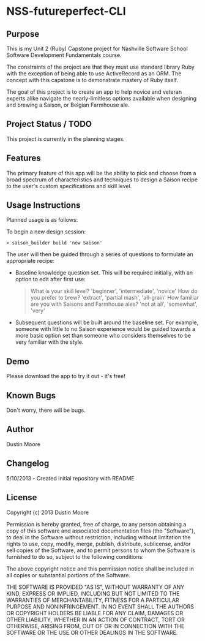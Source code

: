  NSS-futureperfect-CLI
 =====================

Purpose
-------
This is my Unit 2 (Ruby) Capstone project for Nashville Software School Software Development Fundamentals course.

The constraints of the project are that they must use standard library Ruby with the exception of being able to use ActiveRecord as an ORM. The concept with this capstone is to demonstrate mastery of Ruby itself.

The goal of this project is to create an app to help novice and veteran experts alike navigate the nearly-limitless options available when designing and brewing a Saison, or Belgian Farmhouse ale.

Project Status / TODO
---------------------
This project is currently in the planning stages.

Features
--------
The primary feature of this app will be the ability to pick and choose from a broad spectrum of characteristics and techniques to design a Saison recipe to the user's custom specifications and skill level.

Usage Instructions
------------------
Planned usage is as follows:

To begin a new design session:

    > saison_builder build 'new Saison'

The user will then be guided through a series of questions to formulate an appropriate recipe:

* Baseline knowledge question set. This will be required initially, with an
  option to edit after first use:

    > What is your skill level? 'beginner', 'intermediate', 'novice'
    > How do you prefer to brew? 'extract', 'partial mash', 'all-grain'
    > How familiar are you with Saisons and Farmhouse ales? 'not at all', 'somewhat', 'very'

* Subsequent questions will be built around the baseline set.
  For example, someone with little to no Saison experience would be guided
  towards a more basic option set than someone who considers themselves to be
  very familiar with the style.




Demo
----
Please download the app to try it out - it's free!

Known Bugs
----------
Don't worry, there will be bugs.

Author
------
Dustin Moore

Changelog
---------

5/10/2013 - Created initial repository with README

License
-------
Copyright (c) 2013 Dustin Moore

Permission is hereby granted, free of charge, to any person obtaining a copy
of this software and associated documentation files (the "Software"), to deal
in the Software without restriction, including without limitation the rights
to use, copy, modify, merge, publish, distribute, sublicense, and/or sell
copies of the Software, and to permit persons to whom the Software is
furnished to do so, subject to the following conditions:

The above copyright notice and this permission notice shall be included in
all copies or substantial portions of the Software.

THE SOFTWARE IS PROVIDED "AS IS", WITHOUT WARRANTY OF ANY KIND, EXPRESS OR
IMPLIED, INCLUDING BUT NOT LIMITED TO THE WARRANTIES OF MERCHANTABILITY,
FITNESS FOR A PARTICULAR PURPOSE AND NONINFRINGEMENT. IN NO EVENT SHALL THE
AUTHORS OR COPYRIGHT HOLDERS BE LIABLE FOR ANY CLAIM, DAMAGES OR OTHER
LIABILITY, WHETHER IN AN ACTION OF CONTRACT, TORT OR OTHERWISE, ARISING FROM,
OUT OF OR IN CONNECTION WITH THE SOFTWARE OR THE USE OR OTHER DEALINGS IN
THE SOFTWARE.
